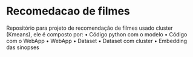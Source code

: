 # Recomedacao de filmes
Repositório para projeto de recomendação de filmes usado cluster (Kmeans), ele é composto por:
•	Código python com o modelo
•	Código com o WebApp
•	WebApp
•	Dataset
•	Dataset com cluster
•	Embedding das sinopses
